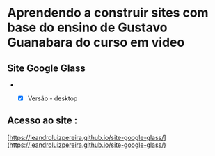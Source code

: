 # Aprendendo a construir sites com base do ensino de Gustavo Guanabara do curso em video

## Site Google Glass

 * -[x]  Versão - desktop 
 
 
 ## Acesso ao site :
 
 [https://leandroluizpereira.github.io/site-google-glass/](https://leandroluizpereira.github.io/site-google-glass/)
